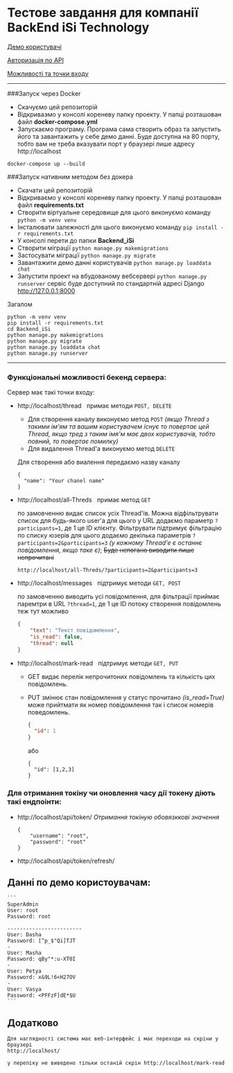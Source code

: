 # Тестове завдання для компанії BackEnd iSi Technology

[Демо користувачі ](#demo_users)

[Авторизація по API](#api_authentitication)

[Можливості та точки входу](#api_backend)

---
###Запуск через Docker
- Скачуємо цей репозиторій
- Відкриваэмо у консолі кореневу папку проекту. У папці розташован файл **docker-compose.yml**
- Запускаємо програму. Програма сама створить образ та запустить його та
завантажить у себе демо данні. Буде доступна на 80 порту, тобто вам не треба вказувати порт у браузері
лише адресу  http://localhost

```
docker-compose up --build
``` 


###Запуск нативним методом без докера
- Скачати цей репозиторій
- Відкриваємо у консолі кореневу папку проекту. У папці розташован файл **requirements.txt**
- Створити віртуальне середовище для цього виконуємо команду `python -m venv venv`
- Інсталювати залежності для цього виконуємо команду `pip install -r requirements.txt`
- У консолі перети до папки **Backend_iSi**
- Створити міграції `python manage.py makemigrations`
- Застосувати міграції `python manage.py migrate`
- Завантажити демо данні користувачів `python manage.py loaddata chat`
- Запустити проект на вбудованому вебсервері `python manage.py runserver` 
сервіс буде доступний по стандартній адресі Django http://127.0.0.1:8000

Загалом
```text
python -m venv venv
pip install -r requirements.txt
cd Backend_iSi
python manage.py makemigrations
python manage.py migrate
python manage.py loaddata chat
python manage.py runserver
``` 


---

<a name="api_backend"> </a>

### Функціональні можливості бекенд сервера:
Сервер має такі точки входу:
- http://localhost/thread  &nbsp;  примає методи `POST, DELETE` 
    - Для створення каналу виконуємо метод  `POST` *(якщо Thread з такими ім'ям та вашим користувачем існує то повертає цей Thread, 
якщо тред з таким імя'м має двох користувачів, тобто повний, то повертає помилку)*
    - Для видалення Thread'а виконуємо метод `DELETE`
    
    Для створення або виалення передаємо назву каналу
    ```
    {
      "name": "Your chanel name"
    }
    ```
  
  
  
  
- http://localhost/all-Threds  &nbsp;  примає метод `GET`
  
    по замовченню видає список усіх Thread'ів. Можна відфільтрувати список для будь-якого user'a
    для цього у URL додаємо параметр `?participants=1`, де 1 це ID клієнту. Фільтрувати підтримує фільтрацію по списку юзерів
    для цього додаємо декілька параметрів `?participants=2&participants=3` 
    *(у кожному Thread'e є останнє повідомлення, якщо таке є)*;  ~~Буде непогано виводити лише непрочитані~~
    
    `http://localhost/all-Threds/?participants=2&participants=3`
  
    
     
     
- http://localhost/messages  &nbsp;  підтримує методи `GET, POST`

    по замовченню виводить усі повідомлення,
    для фільтрації приймає паремтри в URL `?thread=1`, де 1 це ID потоку
    створення повідомлень теж тут можливо
    ```json
    {
        "text": "Текст повідомлення",
        "is_read": false,
        "thread": null
    }
    ```
  
- http://localhost/mark-read &nbsp; підтримує методи `GET, PUT`

    - GET видає перелік непрочитоних повідомлень та кількість цих повідомлень.
    - PUT змінює стан повідомлення у статус прочитано *(is_read=True)*
    може прийтмати як номер повідомлення так і список номерів поведомлень.
    
        ```json
        {
          "id": 1
        }
         ```
        або
        ``` 
        {
          "id": [1,2,3]
        }
        ```
    

<a name="api_authentitication"> </a>

### Для отримання токіну чи оновлення часу дії токену діють такі ендпоінти:
- http://localhost/api/token/ 
*Отримання токіную обовязккові значення*
    ```
    {
        "username": "root",
        "password": "root"
    }
    ```
- http://localhost/api/token/refresh/


<a name="demo_users"> </a>

## Данні по демо користоувачам:


    ```
    SuperAdmin 
    User: root 
    Password: root
    
    ------------------------
    User: Dasha 
    Password: [^p_$"Qi]TJT
    -
    User: Masha 
    Password: qBy"*:u-XT0I
    -
    User: Petya 
    Password: x&9L!6<H27OV
    -
    User: Vasya 
    Password: <PFFzF]dE*$U
    ```

## Додатково

    Для наглядності система має веб-інтерфейс і має переходи на скріни у браузері 
    http://localhost/ 
    
    у переліку не виведено тільки останій скрін http://localhost/mark-read  
